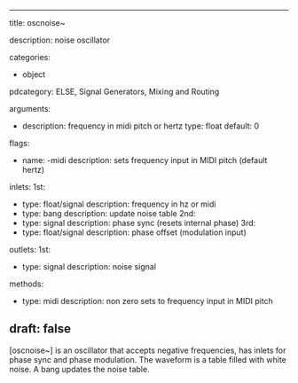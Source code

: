
---
title: oscnoise~

description: noise oscillator

categories:
- object

pdcategory: ELSE, Signal Generators, Mixing and Routing

arguments:
  - description: frequency in midi pitch or hertz
    type: float
    default: 0

flags:
  - name: -midi <float>
    description: sets frequency input in MIDI pitch (default hertz)

inlets:
  1st:
  - type: float/signal
    description: frequency in hz or midi
  - type: bang
    description: update noise table
  2nd:
  - type: signal
    description: phase sync (resets internal phase)
  3rd:
  - type: float/signal
    description: phase offset (modulation input)

outlets:
  1st:
  - type: signal
    description: noise signal

methods:
  - type: midi <float>
    description: non zero sets to frequency input in MIDI pitch

draft: false
---

[oscnoise~] is an oscillator that accepts negative frequencies, has inlets for phase sync and phase modulation. The waveform is a table filled with white noise. A bang updates the noise table.



